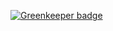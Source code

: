 

[![Greenkeeper badge](https://badges.greenkeeper.io/Ezku/laulu.jallu.rodeo.svg)](https://greenkeeper.io/)